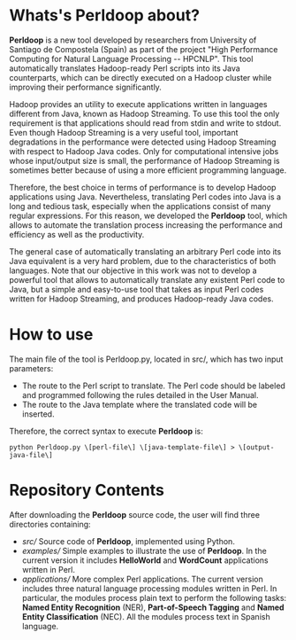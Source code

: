 # Whats's Perldoop about? #

**Perldoop** is a new tool developed by researchers from University of Santiago de Compostela (Spain) as part of the project "High Performance Computing for Natural Language Processing -- HPCNLP". This tool automatically translates Hadoop-ready Perl scripts into its Java counterparts, which can be directly executed on a Hadoop cluster while improving their performance significantly. 

Hadoop provides an utility to execute applications written in languages different from Java, known as Hadoop Streaming. To use this tool the only requirement is that applications should read from stdin and write to stdout. Even though Hadoop Streaming is a very useful tool, important degradations in the performance were detected using Hadoop Streaming with respect to Hadoop Java codes. Only for computational intensive jobs whose input/output size is small, the performance of Hadoop Streaming is sometimes better because of using a more efficient programming language.

Therefore, the best choice in terms of performance is to develop Hadoop applications using Java. Nevertheless, translating Perl codes into Java is a long and tedious task, especially when the applications consist of many regular expressions. For this reason, we developed the **Perldoop** tool, which allows to automate the translation process increasing the performance and efficiency as well as the productivity. 

The general case of automatically translating an arbitrary Perl code into its Java equivalent is a very hard problem, due to the characteristics of both languages. Note that our objective in this work was not to develop a powerful tool that allows to automatically translate any existent Perl code to Java, but a simple and easy-to-use tool that takes as input Perl codes written for Hadoop Streaming, and produces Hadoop-ready Java codes.


# How to use #

The main file of the tool is Perldoop.py, located in src/, which has two input parameters:

* The route to the Perl script to translate. The Perl code should be labeled and programmed following the rules detailed in the User Manual.
* The route to the Java template where the translated code will be inserted.


Therefore, the correct syntax to execute **Perldoop** is:

`python Perldoop.py \[perl-file\] \[java-template-file\] > \[output-java-file\]`

# Repository Contents #

After downloading the **Perldoop** source code, the user will find three directories containing:

* *src/* Source code of **Perldoop**, implemented using Python.
* *examples/* Simple examples to illustrate the use of **Perldoop**. In the current version it includes **HelloWorld** and **WordCount** applications written in Perl.
* *applications/* More complex Perl applications. The current version includes three natural language processing modules written in Perl. In particular, the modules process plain text to perform the following tasks: **Named Entity Recognition** (NER), **Part-of-Speech Tagging** and **Named Entity Classification** (NEC). All the modules process text in Spanish language. 

